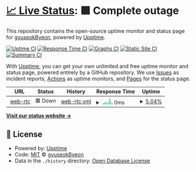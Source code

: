 # [📈 Live Status](https://gyuseokByeon.github.io/upptime): <!--live status--> **🟥 Complete outage**

This repository contains the open-source uptime monitor and status page for [gyuseokByeon](https://gyuseokByeon.github.io/upptime), powered by [Upptime](https://github.com/upptime/upptime).

[![Uptime CI](https://github.com/gyuseokByeon/upptime/workflows/Uptime%20CI/badge.svg)](https://github.com/gyuseokByeon/upptime/actions?query=workflow%3A%22Uptime+CI%22)
[![Response Time CI](https://github.com/gyuseokByeon/upptime/workflows/Response%20Time%20CI/badge.svg)](https://github.com/gyuseokByeon/upptime/actions?query=workflow%3A%22Response+Time+CI%22)
[![Graphs CI](https://github.com/gyuseokByeon/upptime/workflows/Graphs%20CI/badge.svg)](https://github.com/gyuseokByeon/upptime/actions?query=workflow%3A%22Graphs+CI%22)
[![Static Site CI](https://github.com/gyuseokByeon/upptime/workflows/Static%20Site%20CI/badge.svg)](https://github.com/gyuseokByeon/upptime/actions?query=workflow%3A%22Static+Site+CI%22)
[![Summary CI](https://github.com/gyuseokByeon/upptime/workflows/Summary%20CI/badge.svg)](https://github.com/gyuseokByeon/upptime/actions?query=workflow%3A%22Summary+CI%22)

With [Upptime](https://upptime.js.org), you can get your own unlimited and free uptime monitor and status page, powered entirely by a GitHub repository. We use [Issues](https://github.com/gyuseokByeon/upptime/issues) as incident reports, [Actions](https://github.com/gyuseokByeon/upptime/actions) as uptime monitors, and [Pages](https://gyuseokByeon.github.io/upptime) for the status page.

<!--start: status pages-->
<!-- This summary is generated by Upptime (https://github.com/upptime/upptime) -->
<!-- Do not edit this manually, your changes will be overwritten -->
<!-- prettier-ignore -->
| URL | Status | History | Response Time | Uptime |
| --- | ------ | ------- | ------------- | ------ |
| <img alt="" src="https://favicons.githubusercontent.com/https" height="13"> [web-rtc](https://https://webrtc-dmo.herokuapp.com/) | 🟥 Down | [web-rtc.yml](https://github.com/gyuseokByeon/upptime/commits/HEAD/history/web-rtc.yml) | <details><summary><img alt="Response time graph" src="./graphs/web-rtc/response-time-week.png" height="20"> 0ms</summary><br><a href="https://gyuseokByeon.github.io/upptime/history/web-rtc"><img alt="Response time 0" src="https://img.shields.io/endpoint?url=https%3A%2F%2Fraw.githubusercontent.com%2FgyuseokByeon%2Fupptime%2FHEAD%2Fapi%2Fweb-rtc%2Fresponse-time.json"></a><br><a href="https://gyuseokByeon.github.io/upptime/history/web-rtc"><img alt="24-hour response time 0" src="https://img.shields.io/endpoint?url=https%3A%2F%2Fraw.githubusercontent.com%2FgyuseokByeon%2Fupptime%2FHEAD%2Fapi%2Fweb-rtc%2Fresponse-time-day.json"></a><br><a href="https://gyuseokByeon.github.io/upptime/history/web-rtc"><img alt="7-day response time 0" src="https://img.shields.io/endpoint?url=https%3A%2F%2Fraw.githubusercontent.com%2FgyuseokByeon%2Fupptime%2FHEAD%2Fapi%2Fweb-rtc%2Fresponse-time-week.json"></a><br><a href="https://gyuseokByeon.github.io/upptime/history/web-rtc"><img alt="30-day response time 0" src="https://img.shields.io/endpoint?url=https%3A%2F%2Fraw.githubusercontent.com%2FgyuseokByeon%2Fupptime%2FHEAD%2Fapi%2Fweb-rtc%2Fresponse-time-month.json"></a><br><a href="https://gyuseokByeon.github.io/upptime/history/web-rtc"><img alt="1-year response time 0" src="https://img.shields.io/endpoint?url=https%3A%2F%2Fraw.githubusercontent.com%2FgyuseokByeon%2Fupptime%2FHEAD%2Fapi%2Fweb-rtc%2Fresponse-time-year.json"></a></details> | <details><summary><a href="https://gyuseokByeon.github.io/upptime/history/web-rtc">5.04%</a></summary><a href="https://gyuseokByeon.github.io/upptime/history/web-rtc"><img alt="All-time uptime 5.04%" src="https://img.shields.io/endpoint?url=https%3A%2F%2Fraw.githubusercontent.com%2FgyuseokByeon%2Fupptime%2FHEAD%2Fapi%2Fweb-rtc%2Fuptime.json"></a><br><a href="https://gyuseokByeon.github.io/upptime/history/web-rtc"><img alt="24-hour uptime 5.04%" src="https://img.shields.io/endpoint?url=https%3A%2F%2Fraw.githubusercontent.com%2FgyuseokByeon%2Fupptime%2FHEAD%2Fapi%2Fweb-rtc%2Fuptime-day.json"></a><br><a href="https://gyuseokByeon.github.io/upptime/history/web-rtc"><img alt="7-day uptime 5.04%" src="https://img.shields.io/endpoint?url=https%3A%2F%2Fraw.githubusercontent.com%2FgyuseokByeon%2Fupptime%2FHEAD%2Fapi%2Fweb-rtc%2Fuptime-week.json"></a><br><a href="https://gyuseokByeon.github.io/upptime/history/web-rtc"><img alt="30-day uptime 5.04%" src="https://img.shields.io/endpoint?url=https%3A%2F%2Fraw.githubusercontent.com%2FgyuseokByeon%2Fupptime%2FHEAD%2Fapi%2Fweb-rtc%2Fuptime-month.json"></a><br><a href="https://gyuseokByeon.github.io/upptime/history/web-rtc"><img alt="1-year uptime 5.04%" src="https://img.shields.io/endpoint?url=https%3A%2F%2Fraw.githubusercontent.com%2FgyuseokByeon%2Fupptime%2FHEAD%2Fapi%2Fweb-rtc%2Fuptime-year.json"></a></details>

<!--end: status pages-->

[**Visit our status website →**](https://gyuseokByeon.github.io/upptime)

## 📄 License

- Powered by: [Upptime](https://github.com/upptime/upptime)
- Code: [MIT](./LICENSE) © [gyuseokByeon](https://gyuseokByeon.github.io/upptime)
- Data in the `./history` directory: [Open Database License](https://opendatacommons.org/licenses/odbl/1-0/)
